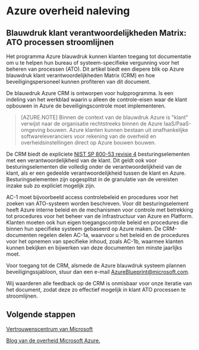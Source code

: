 <properties
    pageTitle="Azure overheid documentatie | Microsoft Azure"
    description="Biedt en overzicht van de beschikbare services in Azure overheid"
    services="Azure-Government"
    cloud="gov"
    documentationCenter=""
    authors="ryansoc"
    manager="zakramer"
    editor="" />

<tags
    ms.service="multiple"
    ms.devlang="na"
    ms.topic="article"
    ms.tgt_pltfrm="na"
    ms.workload="azure-government"
    ms.date="10/06/2016"
    ms.author="ryansoc" />

# <a name="azure-government-compliance"></a>Azure overheid naleving 

## <a name="blueprint-customer-responsibilities-matrix--streamlining-ato-processes"></a>Blauwdruk klant verantwoordelijkheden Matrix: ATO processen stroomlijnen

Het programma Azure blauwdruk kunnen klanten toegang tot documentatie om u te helpen hun bureau of systeem-specifieke vergunning voor het beheren van processen (ATO). Dit artikel biedt een diepere blik op Azure blauwdruk klant verantwoordelijkheden Matrix (CRM) en hoe beveiligingspersoneel kunnen profiteren van dit document.

De blauwdruk Azure CRM is ontworpen voor hulpprogramma. Is een indeling van het werkblad waarin u alleen de controle-eisen waar de klant opbouwen in Azure de beveiligingscontrole moet implementeren.

>[AZURE.NOTE] Binnen de context van de blauwdruk Azure is "klant" verwijst naar de organisatie rechtstreeks binnen de Azure IaaS/PaaS-omgeving bouwen. Azure klanten kunnen bestaan uit onafhankelijke softwareleveranciers voor rekening van de overheid en overheidsinstellingen direct op Azure bouwen bouwen.

De CRM biedt de expliciete <a href="http://nvlpubs.nist.gov/nistpubs/SpecialPublications/NIST.SP.800-53r4.pdf">NIST SP 800-53 revisie 4</a> besturingselementen met een verantwoordelijkheid van de klant. Dit geldt ook voor besturingselementen die volledig onder de verantwoordelijkheid van de klant, als er een gedeelde verantwoordelijkheid tussen de klant en Azure. Besturingselementen zijn opgesplitst in de granulatie van de vereisten inzake sub zo expliciet mogelijk zijn.

AC-1 moet bijvoorbeeld access controlebeleid en procedures voor het zoeken van ATO-systeem worden beschreven. Voor dit besturingselement heeft Azure interne beleid en de mechanismen voor controle met betrekking tot procedures voor het beheer van de infrastructuur van Azure en Platform. Klanten moeten ook hun eigen toegangscontrole beleid en procedures die binnen hun specifieke systeem gebaseerd op Azure maken. De CRM-documenten regelen delen AC-1a, waarvoor u het beleid en de procedures voor het opnemen van specifieke inhoud, zoals AC-1b, waarmee klanten kunnen bekijken en bijwerken van deze documenten ten minste jaarlijks moet. 

Voor toegang tot de CRM, alsmede de Azure blauwdruk systeem plannen beveiligingssjabloon, stuur dan een e-mail AzureBlueprint@microsoft.com.

Wij waarderen alle feedback op de CRM is onmisbaar voor onze iteratie van het document, zodat deze zo effectief mogelijk in klant ATO processen te stroomlijnen.

## <a name="next-steps"></a>Volgende stappen

<a href="https://www.microsoft.com/en-us/trustcenter/Compliance/default.aspx">Vertrouwenscentrum van Microsoft</a>

<a href="https://blogs.msdn.microsoft.com/azuregov/">Blog van de overheid Microsoft Azure.</a>
